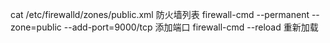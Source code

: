 cat  /etc/firewalld/zones/public.xml  防火墙列表
firewall-cmd --permanent --zone=public --add-port=9000/tcp  添加端口
firewall-cmd --reload 重新加载